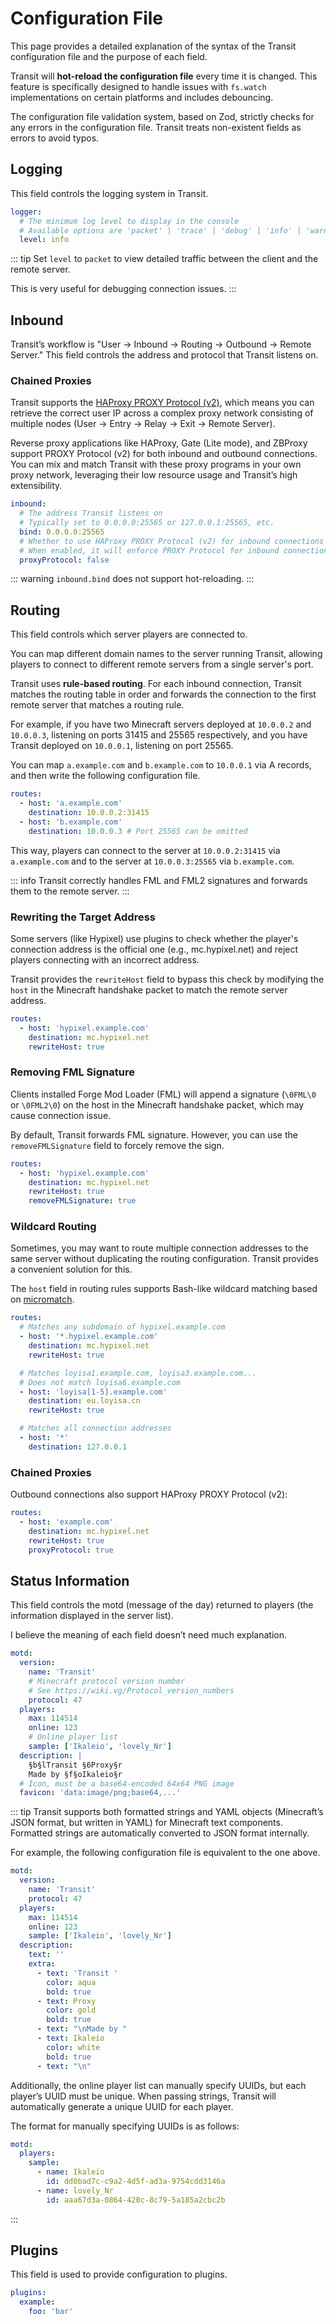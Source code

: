# Configuration File

This page provides a detailed explanation of the syntax of the Transit configuration file and the purpose of each field.

Transit will **hot-reload the configuration file** every time it is changed. This feature is specifically designed to handle issues with `fs.watch` implementations on certain platforms and includes debouncing.

The configuration file validation system, based on Zod, strictly checks for any errors in the configuration file. Transit treats non-existent fields as errors to avoid typos.

## Logging

This field controls the logging system in Transit.

```yml
logger:
  # The minimum log level to display in the console
  # Available options are 'packet' | 'trace' | 'debug' | 'info' | 'warn' | 'error' | 'fetal', with severity from low to high
  level: info
```

::: tip
Set `level` to `packet` to view detailed traffic between the client and the remote server.

This is very useful for debugging connection issues.
:::

## Inbound

Transit’s workflow is "User -> Inbound -> Routing -> Outbound -> Remote Server." This field controls the address and protocol that Transit listens on.

### Chained Proxies

Transit supports the [HAProxy PROXY Protocol (v2)](https://www.haproxy.org/download/1.8/doc/proxy-protocol.txt), which means you can retrieve the correct user IP across a complex proxy network consisting of multiple nodes (User -> Entry -> Relay -> Exit -> Remote Server).

Reverse proxy applications like HAProxy, Gate (Lite mode), and ZBProxy support PROXY Protocol (v2) for both inbound and outbound connections. You can mix and match Transit with these proxy programs in your own proxy network, leveraging their low resource usage and Transit’s high extensibility.

```yml
inbound:
  # The address Transit listens on
  # Typically set to 0.0.0.0:25565 or 127.0.0.1:25565, etc.
  bind: 0.0.0.0:25565
  # Whether to use HAProxy PROXY Protocol (v2) for inbound connections
  # When enabled, it will enforce PROXY Protocol for inbound connections, rejecting any non-PROXY Protocol connections
  proxyProtocol: false
```

::: warning
`inbound.bind` does not support hot-reloading.
:::

## Routing

This field controls which server players are connected to.

You can map different domain names to the server running Transit, allowing players to connect to different remote servers from a single server's port.

Transit uses **rule-based routing**. For each inbound connection, Transit matches the routing table in order and forwards the connection to the first remote server that matches a routing rule.

For example, if you have two Minecraft servers deployed at `10.0.0.2` and `10.0.0.3`, listening on ports 31415 and 25565 respectively, and you have Transit deployed on `10.0.0.1`, listening on port 25565.

You can map `a.example.com` and `b.example.com` to `10.0.0.1` via A records, and then write the following configuration file.

```yml
routes:
  - host: 'a.example.com'
    destination: 10.0.0.2:31415
  - host: 'b.example.com'
    destination: 10.0.0.3 # Port 25565 can be omitted
```

This way, players can connect to the server at `10.0.0.2:31415` via `a.example.com` and to the server at `10.0.0.3:25565` via `b.example.com`.

::: info
Transit correctly handles FML and FML2 signatures and forwards them to the remote server.
:::

### Rewriting the Target Address

Some servers (like Hypixel) use plugins to check whether the player's connection address is the official one (e.g., mc.hypixel.net) and reject players connecting with an incorrect address.

Transit provides the `rewriteHost` field to bypass this check by modifying the `host` in the Minecraft handshake packet to match the remote server address.

```yml
routes:
  - host: 'hypixel.example.com'
    destination: mc.hypixel.net
    rewriteHost: true
```

### Removing FML Signature

Clients installed Forge Mod Loader (FML) will append a signature (`\0FML\0` or `\0FML2\0`) on the host in the Minecraft handshake packet, which may cause connection issue.

By default, Transit forwards FML signature. However, you can use the `removeFMLSignature` field to forcely remove the sign.

```yml
routes:
  - host: 'hypixel.example.com'
    destination: mc.hypixel.net
    rewriteHost: true
    removeFMLSignature: true
```

### Wildcard Routing

Sometimes, you may want to route multiple connection addresses to the same server without duplicating the routing configuration. Transit provides a convenient solution for this.

The `host` field in routing rules supports Bash-like wildcard matching based on [micromatch](https://github.com/micromatch/micromatch).

```yml
routes:
  # Matches any subdomain of hypixel.example.com
  - host: '*.hypixel.example.com'
    destination: mc.hypixel.net
    rewriteHost: true

  # Matches loyisa1.example.com, loyisa3.example.com...
  # Does not match loyisa6.example.com
  - host: 'loyisa[1-5].example.com'
    destination: eu.loyisa.cn
    rewriteHost: true

  # Matches all connection addresses
  - host: '*'
    destination: 127.0.0.1
```

### Chained Proxies

Outbound connections also support HAProxy PROXY Protocol (v2):

```yml
routes:
  - host: 'example.com'
    destination: mc.hypixel.net
    rewriteHost: true
    proxyProtocol: true
```

## Status Information

This field controls the motd (message of the day) returned to players (the information displayed in the server list).

I believe the meaning of each field doesn’t need much explanation.

```yml
motd:
  version:
    name: 'Transit'
    # Minecraft protocol version number
    # See https://wiki.vg/Protocol_version_numbers
    protocol: 47
  players:
    max: 114514
    online: 123
    # Online player list
    sample: ['Ikaleio', 'lovely_Nr']
  description: |
    §b§lTransit §6Proxy§r
    Made by §f§oIkaleio§r
  # Icon, must be a base64-encoded 64x64 PNG image
  favicon: 'data:image/png;base64,...'
```

::: tip
Transit supports both formatted strings and YAML objects (Minecraft’s JSON format, but written in YAML) for Minecraft text components. Formatted strings are automatically converted to JSON format internally.

For example, the following configuration file is equivalent to the one above.

```yml
motd:
  version:
    name: 'Transit'
    protocol: 47
  players:
    max: 114514
    online: 123
    sample: ['Ikaleio', 'lovely_Nr']
  description:
    text: ''
    extra:
      - text: 'Transit '
        color: aqua
        bold: true
      - text: Proxy
        color: gold
        bold: true
      - text: "\nMade by "
      - text: Ikaleio
        color: white
        bold: true
      - text: "\n"
```

Additionally, the online player list can manually specify UUIDs, but each player’s UUID must be unique. When passing strings, Transit will automatically generate a unique UUID for each player.

The format for manually specifying UUIDs is as follows:

```yml
motd:
  players:
    sample:
      - name: Ikaleio
        id: dd0bad7c-c9a2-4d5f-ad3a-9754cdd3146a
      - name: lovely_Nr
        id: aaa67d3a-0864-420c-8c79-5a185a2cbc2b
```

:::

## Plugins

This field is used to provide configuration to plugins.

```yml
plugins:
  example:
    foo: 'bar'
```
